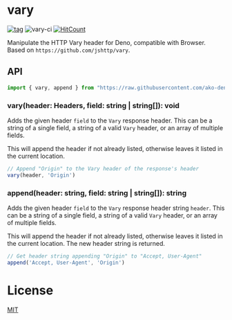 # vary

[![tag](https://img.shields.io/github/tag/ako-deno/vary.svg)](https://github.com/ako-deno/vary/tags)
![vary-ci](https://github.com/ako-deno/vary/workflows/vary-ci/badge.svg)
[![HitCount](http://hits.dwyl.com/ako-deno/vary.svg)](http://hits.dwyl.com/ako-deno/vary)

Manipulate the HTTP Vary header for Deno, compatible with Browser. Based on `https://github.com/jshttp/vary`.

## API

```js
import { vary, append } from "https://raw.githubusercontent.com/ako-deno/vary/master/mod.ts";
```

### vary(header: Headers, field: string | string[]): void

Adds the given header `field` to the `Vary` response header.
This can be a string of a single field, a string of a valid `Vary`
header, or an array of multiple fields.

This will append the header if not already listed, otherwise leaves
it listed in the current location.

```js
// Append "Origin" to the Vary header of the response's header
vary(header, 'Origin')
```

### append(header: string, field: string | string[]): string

Adds the given header `field` to the `Vary` response header string `header`.
This can be a string of a single field, a string of a valid `Vary` header,
or an array of multiple fields.

This will append the header if not already listed, otherwise leaves
it listed in the current location. The new header string is returned.

```js
// Get header string appending "Origin" to "Accept, User-Agent"
append('Accept, User-Agent', 'Origin')
```

# License

[MIT](./LICENSE)
